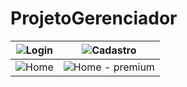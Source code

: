 # ProjetoGerenciador

![Login](https://github.com/Paivaas/ProjetoGerenciador/assets/123731976/10fcb790-990d-477f-ac98-c52d2fef52b8) | ![Cadastro](https://github.com/Paivaas/ProjetoGerenciador/assets/123731976/818b4be6-24d4-459e-94f2-7836912bea0c)
------|-------
![Home](https://github.com/Paivaas/ProjetoGerenciador/assets/123731976/f5f4a04d-dc77-4be3-8fa9-c2957006a0b0) | ![Home - premium](https://github.com/Paivaas/ProjetoGerenciador/assets/123731976/6e18756e-ea73-42e7-abe8-bfac5cffcb36)
